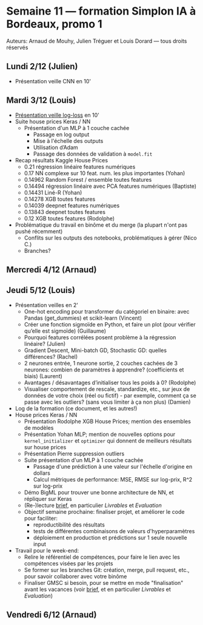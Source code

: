 # Semaine 11 — formation Simplon IA à Bordeaux, promo 1

Auteurs: Arnaud de Mouhy, Julien Tréguer et Louis Dorard — tous droits réservés

## Lundi 2/12 (Julien)

* Présentation veille CNN en 10'

## Mardi 3/12 (Louis)

* [Présentation veille log-loss](https://github.com/Simplon-IA-Bdx-1/log-loss-prez/blob/master/SujetVeille_LogLoss.ipynb) en 10'
* Suite house prices Keras / NN
  * Présentation d'un MLP à 1 couche cachée
    * Passage en log output
    * Mise à l'échelle des outputs
    * Utilisation d’Adam
    * Passage des données de validation à `model.fit`
* Recap résultats Kaggle House Prices
  * 0.21 régression linéaire features numériques
  * 0.17 NN complexe sur 10 feat. num. les plus importantes (Yohan)
  * 0.14962 Random Forest / ensemble toutes features
  * 0.14494 régression linéaire avec PCA features numériques (Baptiste)
  * 0.14431 Liné-R (Yohan)
  * 0.14278 XGB toutes features
  * 0.14039 deepnet features numériques
  * 0.13843 deepnet toutes features
  * 0.12 XGB toutes features (Rodolphe)
* Problématique du travail en binôme et du merge (la plupart n'ont pas pushé récemment)
  * Conflits sur les outputs des notebooks, problématiques à gérer (Nico C.)
  * Branches? 

## Mercredi 4/12 (Arnaud)

## Jeudi 5/12 (Louis)

* Présentation veilles en 2'
  * One-hot encoding pour transformer du catégoriel en binaire: avec Pandas (get_dummies) et scikit-learn (Vincent)
  * Créer une fonction sigmoïde en Python, et faire un plot (pour vérifier qu’elle est sigmoïde) (Guillaume)
  * Pourquoi features corrélées posent problème à la régression linéaire? (Julien)
  * Gradient Descent, Mini-batch GD, Stochastic GD: quelles différences? (Rachel)
  * 2 neurones entrée, 1 neurone sortie, 2 couches cachées de 3 neurones: combien de paramètres à apprendre? (coefficients et biais) (Laurent)
  * Avantages / désavantages d’initialiser tous les poids à 0? (Rodolphe)
  * Visualiser comportement de rescale, standardize, etc., sur jeux de données de votre choix (réel ou fictif) - par exemple, comment ça se passe avec les outliers? (sans vous limiter à ça non plus) (Damien)
* Log de la formation (ce document, et les autres!)
* House prices Keras / NN
  * Présentation Rodolphe XGB House Prices; mention des ensembles de modèles
  * Présentation Yohan MLP; mention de nouvelles options pour `kernel_initializer` et `optimizer` qui donnent de meilleurs résultats sur house prices
  * Présentation Pierre suppression outliers
  * Suite présentation d'un MLP à 1 couche cachée
    * Passage d'une prédiction à une valeur sur l'échelle d'origine en dollars
    * Calcul métriques de performance: MSE, RMSE sur log-prix, R^2 sur log-prix
  * Démo BigML pour trouver une bonne architecture de NN, et répliquer sur Keras
  * (Re-)lecture [brief](https://gist.github.com/louisdorard/6d4552ff86d033e7cc8fbab82c80bf71), en particulier _Livrables_ et _Evaluation_
  * Objectif semaine prochaine: finaliser projet, et améliorer le code pour faciliter:
    * reproductibilité des résultats
    * tests de différentes combinaisons de valeurs d'hyperparamètres
    * déploiement en production et prédictions sur 1 seule nouvelle input
* Travail pour le week-end:
  * Relire le référentiel de compétences, pour faire le lien avec les compétences visées par les projets
  * Se former sur les branches Git: création, merge, pull request, etc., pour savoir collaborer avec votre binôme
  * Finaliser GMSC si besoin, pour se mettre en mode "finalisation" avant les vacances (voir [brief](https://gist.github.com/louisdorard/459f65419c078c38ceb4802c9bb3ba8c), et en particulier _Livrables_ et _Evaluation_)

## Vendredi 6/12 (Arnaud)

